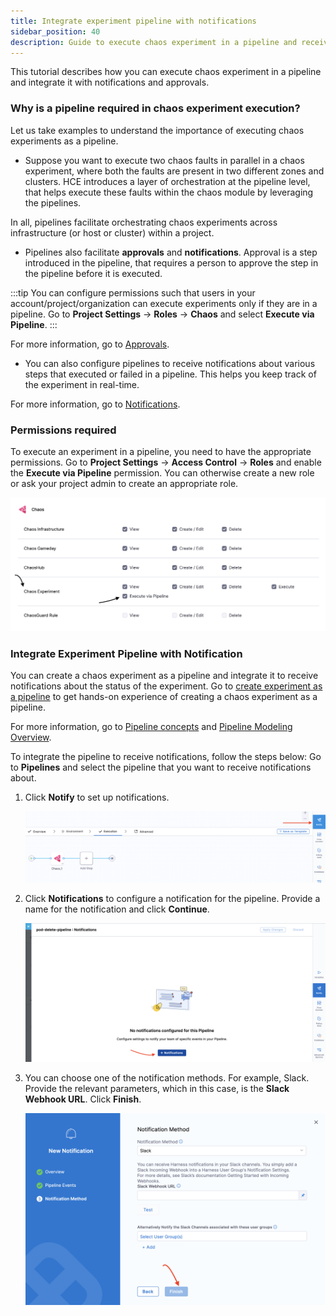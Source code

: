```yaml
---
title: Integrate experiment pipeline with notifications
sidebar_position: 40
description: Guide to execute chaos experiment in a pipeline and receive notifications about experiment execution.
---
```


This tutorial describes how you can execute chaos experiment in a pipeline and integrate it with notifications and approvals.

### Why is a pipeline required in chaos experiment execution?

Let us take examples to understand the importance of executing chaos experiments as a pipeline.

- Suppose you want to execute two chaos faults in parallel in a chaos experiment, where both the faults are present in two different zones and clusters. HCE introduces a layer of orchestration at the pipeline level, that helps execute these faults within the chaos module by leveraging the pipelines.

In all, pipelines facilitate orchestrating chaos experiments across infrastructure (or host or cluster) within a project.

- Pipelines also facilitate **approvals** and **notifications**. Approval is a step introduced in the pipeline, that requires a person to approve the step in the pipeline before it is executed.

:::tip
You can configure permissions such that users in your account/project/organization can execute experiments only if they are in a pipeline. Go to **Project Settings** -> **Roles** -> **Chaos** and select **Execute via Pipeline**.
:::

For more information, go to [Approvals](/docs/platform/approvals/approvals-tutorial).

- You can also configure pipelines to receive notifications about various steps that executed or failed in a pipeline. This helps you keep track of the experiment in real-time.

For more information, go to [Notifications](/docs/platform/notifications/notification-settings).

### Permissions required

To execute an experiment in a pipeline, you need to have the appropriate permissions. Go to **Project Settings** -> **Access Control** -> **Roles** and enable the **Execute via Pipeline** permission. You can otherwise create a new role or ask your project admin to create an appropriate role.

![enable pipeline](./static/pipeline-exec/perms-reqd.png)

### Integrate Experiment Pipeline with Notification

You can create a chaos experiment as a pipeline and integrate it to receive notifications about the status of the experiment. Go to [create experiment as a pipeline](/docs/chaos-engineering/use-harness-ce/experiments/create-experiments#create-experiment-as-a-pipeline) to get hands-on experience of creating a chaos experiment as a pipeline.

For more information, go to [Pipeline concepts](/docs/continuous-integration/get-started/key-concepts) and [Pipeline Modeling Overview](/docs/continuous-delivery/get-started/cd-pipeline-modeling-overview).

To integrate the pipeline to receive notifications, follow the steps below:
Go to **Pipelines** and select the pipeline that you want to receive notifications about.

1. Click **Notify** to set up notifications.

    ![](./static/pipeline-exec/notify-1.png)

2. Click **Notifications** to configure a notification for the pipeline. Provide a name for the notification and click **Continue**.

    ![](./static/pipeline-exec/create-2.png)

3. You can choose one of the notification methods. For example, Slack. Provide the relevant parameters, which in this case, is the **Slack Webhook URL**. Click **Finish**.

    ![](./static/pipeline-exec/provide-params-4.png)




